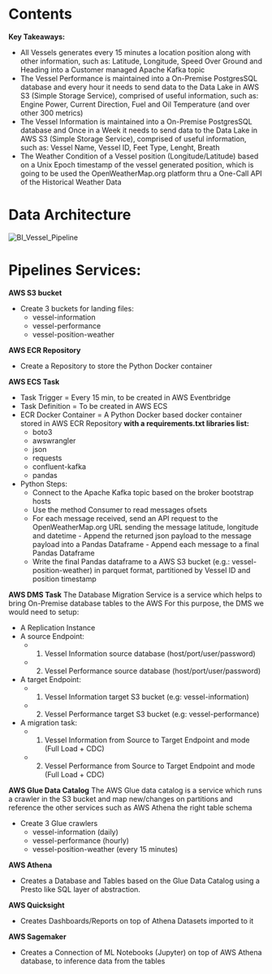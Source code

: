 # Contents

**Key Takeaways:**
- All Vessels generates every 15 minutes a location position along with other information, such as: Latitude, Longitude, Speed Over Ground and Heading into a Customer managed Apache Kafka topic
- The Vessel Performance is maintained into a On-Premise PostgresSQL database and every hour it needs to send data to the Data Lake in AWS S3 (Simple Storage Service), comprised of useful information, such as: Engine Power, Current Direction, Fuel and Oil Temperature (and over other 300 metrics)
- The Vessel Information is maintained into a On-Premise PostgresSQL database and Once in a Week it needs to send data to the Data Lake in AWS S3 (Simple Storage Service), comprised of useful information, such as: Vessel Name, Vessel ID, Feet Type, Lenght, Breath
- The Weather Condition of a Vessel position (Longitude/Latitude) based on a Unix Epoch timestamp of the vessel generated position, which is going to be used the OpenWeatherMap.org platform thru a One-Call API of the Historical Weather Data


# Data Architecture

![BI_Vessel_Pipeline](https://user-images.githubusercontent.com/39410838/211897634-10b06248-17e7-464d-a0b4-1b648ce170f9.jpg)


# Pipelines Services:

**AWS S3 bucket**
- Create 3 buckets for landing files:
    - vessel-information
    - vessel-performance
    - vessel-position-weather

**AWS ECR Repository**
- Create a Repository to store the Python Docker container

**AWS ECS Task**
- Task Trigger = Every 15 min, to be created in AWS Eventbridge
- Task Definition = To be created in AWS ECS
- ECR Docker Container = A Python Docker based docker container stored in AWS ECR Repository
    **with a requirements.txt libraries list:**
    - boto3
    - awswrangler
    - json
    - requests
    - confluent-kafka
    - pandas
 - Python Steps:
    - Connect to the Apache Kafka topic based on the broker bootstrap hosts
    - Use the method Consumer to read messages ofsets
    - For each message received, send an API request to the OpenWeatherMap.org URL sending the message latitude, longitude and datetime
          - Append the returned json payload to the message payload into a Pandas Dataframe
          - Append each message to a final Pandas Dataframe
    - Write the final Pandas dataframe to a AWS S3 bucket (e.g.: vessel-position-weather) in parquet format, partitioned by Vessel ID and position timestamp

**AWS DMS Task**
The Database Migration Service is a service which helps to bring On-Premise database tables to the AWS
For this purpose, the DMS we would need to setup:
- A Replication Instance
- A source Endpoint:
    - 1. Vessel Information source database (host/port/user/password)
    - 2. Vessel Performance source database (host/port/user/password)
- A target Endpoint:
    - 1. Vessel Information target S3 bucket (e.g: vessel-information)
    - 2. Vessel Performance target S3 bucket (e.g: vessel-performance)
- A migration task:
    - 1. Vessel Information from Source to Target Endpoint and mode (Full Load + CDC)
    - 2. Vessel Performance  from Source to Target Endpoint and mode (Full Load + CDC)

**AWS Glue Data Catalog**
The AWS Glue data catalog is a service which runs a crawler in the S3 bucket and map new/changes on partitions and reference the other services such as AWS Athena the right table schema
- Create 3 Glue crawlers
    - vessel-information (daily)
    - vessel-performance (hourly)
    - vessel-position-weather (every 15 minutes)

**AWS Athena**
- Creates a Database and Tables based on the Glue Data Catalog using a Presto like SQL layer of abstraction.

**AWS Quicksight**
- Creates Dashboards/Reports on top of Athena Datasets imported to it

**AWS Sagemaker**
- Creates a Connection of ML Notebooks (Jupyter) on top of AWS Athena database, to inference data from the tables
